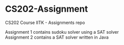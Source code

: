 # CS202-Assignment
CS202 Course IITK - Assignments repo

Assignment 1 contains sudoku solver using a SAT solver <br/>
Assignment 2 contains a SAT solver written in Java
